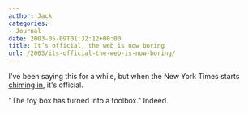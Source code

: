 ```yaml
---
author: Jack
categories:
- Journal
date: 2003-05-09T01:32:12+00:00
title: It’s official, the web is now boring
url: /2003/its-official-the-web-is-now-boring/
---
```


I've been saying this for a while, but when the New York Times starts [chiming in][1], it's official.

"The toy box has turned into a toolbox." Indeed.

 [1]: http://www.nytimes.com/2002/03/28/technology/circuits/28WEBB.html
